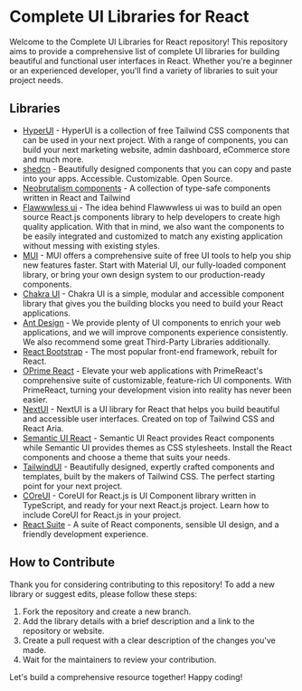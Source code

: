 # Complete UI Libraries for React

Welcome to the Complete UI Libraries for React repository! This repository aims to provide a comprehensive list of complete UI libraries for building beautiful and functional user interfaces in React. Whether you're a beginner or an experienced developer, you'll find a variety of libraries to suit your project needs.

## Libraries

- [HyperUI](https://www.hyperui.dev) - HyperUI is a collection of free Tailwind CSS components that can be used in your next project. With a range of components, you can build your next marketing website, admin dashboard, eCommerce store and much more.
- [shedcn](https://ui.shadcn.com) - Beautifully designed components that you can copy and paste into your apps. Accessible. Customizable. Open Source.
- [Neobrutalism components](https://neobrutalism-components.vercel.app) - A collection of type-safe components written in React and Tailwind
- [Flawwwless ui](https://ui.flawwwless.com) - The idea behind Flawwwless ui was to build an open source React.js components library to help developers to create high quality application. With that in mind, we also want the components to be easily integrated and customized to match any existing application without messing with existing styles.
- [MUI](https://mui.com/) - MUI offers a comprehensive suite of free UI tools to help you ship new features faster. Start with Material UI, our fully-loaded component library, or bring your own design system to our production-ready components.
- [Chakra UI](https://chakra-ui.com/) - Chakra UI is a simple, modular and accessible component library that gives you the building blocks you need to build your React applications.
- [Ant Design](https://ant.design/) - We provide plenty of UI components to enrich your web applications, and we will improve components experience consistently. We also recommend some great Third-Party Libraries additionally.
- [React Bootstrap](https://react-bootstrap.netlify.app/) - The most popular front-end framework, rebuilt for React.
- [OPrime React](https://primereact.org/) - Elevate your web applications with PrimeReact's comprehensive suite of customizable, feature-rich UI components. With PrimeReact, turning your development vision into reality has never been easier.
- [NextUI](https://nextui.org/) - NextUI is a UI library for React that helps you build beautiful and accessible user interfaces. Created on top of Tailwind CSS and React Aria.
- [Semantic UI React](https://react.semantic-ui.com/) - Semantic UI React provides React components while Semantic UI provides themes as CSS stylesheets. Install the React components and choose a theme that suits your needs.
- [TailwindUI](https://tailwindui.com/) - Beautifully designed, expertly crafted components and templates, built by the makers of Tailwind CSS. The perfect starting point for your next project.
- [COreUI](https://coreui.io/react/) - CoreUI for React.js is UI Component library written in TypeScript, and ready for your next React.js project. Learn how to include CoreUI for React.js in your project.
- [React Suite](https://rsuitejs.com/) - A suite of React components, sensible UI design, and a friendly development experience.

## How to Contribute

Thank you for considering contributing to this repository! To add a new library or suggest edits, please follow these steps:

1. Fork the repository and create a new branch.
2. Add the library details with a brief description and a link to the repository or website.
3. Create a pull request with a clear description of the changes you've made.
4. Wait for the maintainers to review your contribution.

Let's build a comprehensive resource together! Happy coding!
